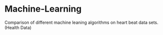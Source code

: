 # Machine-Learning
Comparison of different machine leaning algorithms on heart beat data sets. (Health Data)
